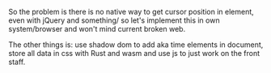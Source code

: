 So the problem is there is no native way to get cursor position in element,
even with jQuery and something/
so let's implement this in own system/browser and won't mind current broken web.

The other things is: use shadow dom to add aka time elements in document,
store all data in css with Rust and wasm and use js to just work on the front staff.
